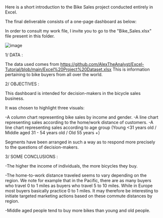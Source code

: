 Here is a short introduction to the Bike Sales project conducted entirely in Excel.

The final deliverable consists of a one-page dashboard as below:

In order to consult my work file, I invite you to go to the "Bike_Sales.xlsx" file present in this folder.

![image](https://user-images.githubusercontent.com/130085381/232311301-bc900341-d7a8-4a40-9e88-e5e4eb0ddae0.png)

1/ DATA : 

The data used comes from https://github.com/AlexTheAnalyst/Excel-Tutorial/blob/main/Excel%20Project%20Dataset.xlsx
This is information pertaining to bike buyers from all over the world. 

2/ OBJECTIVES : 

This dashboard is intended for decision-makers in the bicycle sales business. 

It was chosen to highlight three visuals:

-A column chart representing bike sales by income and gender. 
-A line chart representing sales according to the home/work distance of customers. 
-A line chart representing sales according to age group (Young <31 years old / Middle aged 31 - 54 years old / Old 55 years +) 

Segments have been arranged in such a way as to respond more precisely to the questions of decision-makers. 

3/ SOME CONCLUSIONS : 

-The higher the income of individuals, the more bicycles they buy. 

-The home-to-work distance traveled seems to vary depending on the region. We note for example that in the Pacific, there are as many buyers who travel 0 to 1 miles as buyers who travel 5 to 10 miles. While in Europe most buyers basically practice 0 to 1 miles. 
It may therefore be interesting to initiate targeted marketing actions based on these commute distances by region. 

-Middle aged people tend to buy more bikes than young and old people.




